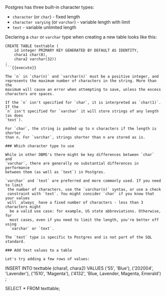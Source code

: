 Postgres has three built-in character types:

* `character` (or `char`) - fixed length
* `character varying` (or `varchar`) - variable length with limit
* `text` - variable unlimited length

Declaring a `char` or `varchar` type when creating a new table looks like this:

```
CREATE TABLE texttable (
    id integer PRIMARY KEY GENERATED BY DEFAULT AS IDENTITY, 
    chara1 char(8), 
    chara2 varchar(32))
;
```{{execute}}

The `n` in `char(n)` and `varchar(n)` must be a positive integer, and 
represents the maximum number of characters in the string. More than the 
maximum will cause an error when attempting to save, unless the excess 
characters are spaces.

If the `n` isn't specified for `char`, it is interpreted as `char(1)`. If the 
`n` isn't specified for `varchar` it will store strings of any length (as does 
`text`).

For `char`, the string is padded up to n characters if the length is shorter 
than n. For `varchar`, strings shorter than n are stored as is.

### Which character type to use

While in other DBMS's there might be key differences between `char` and 
`varchar`, there are generally no substantial differences in performance 
between them (as well as `text`) in Postgres. 

`varchar` and `text` are preferred and more commonly used. If you need to limit
 the number of characters, use the `varchar(n)` syntax, or use a check 
 constraint with `text`. You might consider `char` if you know that your values
 will _always_ have a fixed number of characters - less than 3 characters might
  be a valid use case: for example, US state abbreviations. Otherwise, for 
  most cases, even if you need to limit the length, you're better off using 
  `varchar` or `text`.

The `text` type is specific to Postgres and is not part of the SQL standard.

### Add text values to a table

Let's try adding a few rows of values:

```
INSERT INTO texttable (chara1, chara2)
VALUES  ('55', 'Blue'),
        ('202004', 'Lavender'),
        ('1510', 'Magenta'),
        ('4132', 'Blue, Lavender, Magenta, Emerald')
;

SELECT * FROM texttable;
```{{execute}}
